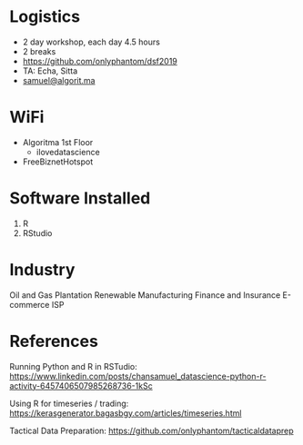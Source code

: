 # Logistics
- 2 day workshop, each day 4.5 hours
- 2 breaks
- https://github.com/onlyphantom/dsf2019
- TA: Echa, Sitta
- samuel@algorit.ma

# WiFi
- Algoritma 1st Floor 
    - ilovedatascience
- FreeBiznetHotspot

# Software Installed
1. R
2. RStudio

# Industry
Oil and Gas
Plantation
Renewable
Manufacturing
Finance and Insurance
E-commerce
ISP

# References
Running Python and R in RSTudio:
https://www.linkedin.com/posts/chansamuel_datascience-python-r-activity-6457406507985268736-1kSc

Using R for timeseries / trading:
https://kerasgenerator.bagasbgy.com/articles/timeseries.html

Tactical Data Preparation:
https://github.com/onlyphantom/tacticaldataprep